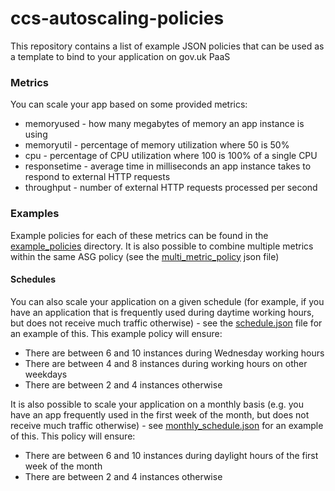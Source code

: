 # ccs-autoscaling-policies

This repository contains a list of example JSON policies that can be used as a template to bind to your application on
gov.uk PaaS

### Metrics

You can scale your app based on some provided metrics:

- memoryused - how many megabytes of memory an app instance is using
- memoryutil - percentage of memory utilization where 50 is 50%
- cpu - percentage of CPU utilization where 100 is 100% of a single CPU
- responsetime - average time in milliseconds an app instance takes to respond to external HTTP requests
- throughput - number of external HTTP requests processed per second

### Examples

Example policies for each of these metrics can be found in the [example_policies](example_policies) directory. It is
also possible to combine multiple metrics within the same ASG policy (see the [multi_metric_policy](example_policies/multi_metric_policy.json)
json file)

#### Schedules

You can also scale your application on a given schedule (for example, if you have an application that is frequently used
during daytime working hours, but does not receive much traffic otherwise) - see the [schedule.json](example_policies/schedule.json)
file for an example of this. This example policy will ensure:

- There are between 6 and 10 instances during Wednesday working hours
- There are between 4 and 8 instances during working hours on other weekdays
- There are between 2 and 4 instances otherwise

It is also possible to scale your application on a monthly basis (e.g. you have an app frequently used in the first week
of the month, but does not receive much traffic otherwise) - see [monthly_schedule.json](example_policies/monthly_schedule.json)
for an example of this. This policy will ensure:

- There are between 6 and 10 instances during daylight hours of the first week of the month
- There are between 2 and 4 instances otherwise
